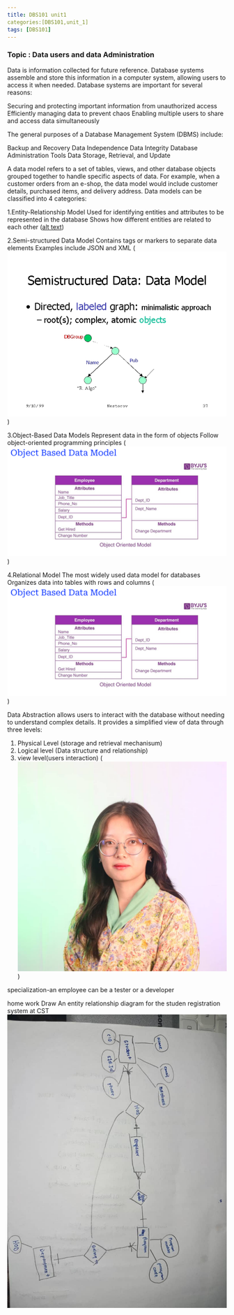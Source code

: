 ```yaml
---
title: DBS101 unit1
categories:[DBS101,unit_1]
tags: [DBS101]
---
```


### Topic : Data users and data Administration

Data is information collected for future reference. Database systems assemble and store this information in a computer system, allowing users to access it when needed. Database systems are important for several reasons:

Securing and protecting important information from unauthorized access
Efficiently managing data to prevent chaos
Enabling multiple users to share and access data simultaneously

The general purposes of a Database Management System (DBMS) include:

Backup and Recovery
Data Independence
Data Integrity
Database Administration Tools
Data Storage, Retrieval, and Update

A data model refers to a set of tables, views, and other database objects grouped together to handle specific aspects of data. For example, when a customer orders from an e-shop, the data model would include customer details, purchased items, and delivery address.
Data models can be classified into 4 categories:

1.Entity-Relationship Model
Used for identifying entities and attributes to be represented in the database
Shows how different entities are related to each other
([alt text](<../pictures/1st pic.png>))

2.Semi-structured Data Model
Contains tags or markers to separate data elements
Examples include JSON and XML
(![alt text](../pictures/R.jpg))


3.Object-Based Data Models
Represent data in the form of objects
Follow object-oriented programming principles
(![alt text](../pictures/Object.png))

4.Relational Model
The most widely used data model for databases
Organizes data into tables with rows and columns
(![alt text](Object.png))

Data Abstraction allows users to interact with the database without needing to understand complex details. 
It provides a simplified view of data through three levels:

1. Physical Level (storage and retrieval mechanisum)
2. Logical level (Data structure and relationship)
3. view level(users interaction)
(![alt text](../pictures/me.jpg))


specialization-an employee can be a tester or a developer

home work
Draw An entity relationship diagram for the studen registration system at CST
![alt text](../ERM.jpg)



